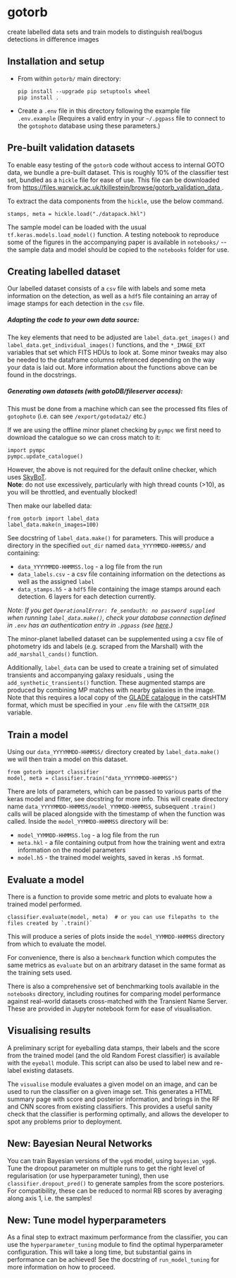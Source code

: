 gotorb
==============

create labelled data sets and train models to distinguish real/bogus detections in difference images

Installation and setup
----------------------

* From within `gotorb/` main directory:
  ```
  pip install --upgrade pip setuptools wheel
  pip install .
  ```

* Create a `.env` file in this directory following the example file `.env.example`
  (Requires a valid entry in your `~/.pgpass` file to connect to the `gotophoto` database 
  using these parameters.)
  
Pre-built validation datasets
---------------------
To enable easy testing of the `gotorb` code without access to internal GOTO data, we bundle a pre-built dataset.
This is roughly 10% of the classifier test set, bundled as a `hickle` file for ease of use.
This file can be downloaded from 
[https://files.warwick.ac.uk/tkillestein/browse/gotorb_validation_data
](https://files.warwick.ac.uk/tkillestein/browse/gotorb_validation_data).

To extract the data components from the `hickle`, use the below command.
```
stamps, meta = hickle.load("./datapack.hkl")
```  
The sample model can be loaded with the usual `tf.keras.models.load_model()` function.
A testing notebook to reproduce some of the figures in the accompanying paper is available in `notebooks/` -- the sample
data and model should be copied to the `notebooks` folder for use.
  
Creating labelled dataset
-------------------------
Our labelled dataset consists of a `csv` file with labels and some meta information on the detection, as well as
a `hdf5` file containing an array of image stamps for each detection in the `csv` file. 

##### Adapting the code to your own data source:
The key elements that need to be adjusted are `label_data.get_images()` and `label_data.get_individual_images()`
functions, and the `*_IMAGE_EXT` variables that set which FITS HDUs to look at. Some minor tweaks may also be needed
to the dataframe columns referenced depending on the way your data is laid out. More information about the functions
above can be found in the docstrings.

##### Generating own datasets (with gotoDB/fileserver access):
This must be done from a 
machine which can see the processed fits files of `gotophoto` (i.e. can see `/export/gotodata2/` etc.)

If we are using the offline minor planet checking by `pympc` we first need to download the catalogue so we can 
cross match to it:
```
import pympc
pympc.update_catalogue()
```

However, the above is not required for the default online checker, which uses 
[SkyBoT](http://vo.imcce.fr/webservices/skybot/).  
**Note**: do not use excessively, particularly with high thread counts (>10), as you will be throttled, 
and eventually blocked!

Then make our labelled data:
```
from gotorb import label_data
label_data.make(n_images=100)
```

See docstring of `label_data.make()` for parameters. This will produce a directory in the specified `out_dir` named
`data_YYYYMMDD-HHMMSS/` and containing:

 * `data_YYYYMMDD-HHMMSS.log` - a log file from the run
 * `data_labels.csv` - a csv file containing information on the detections as well as the assigned `label`
 * `data_stamps.h5` - a `hdf5` file containing the image stamps around each detection. 6 layers for each detection
   currently. 

*Note: If you get `OperationalError: fe_sendauth: no password supplied` when running `label_data.make()`,
check your database connection defined in `.env` has an authentication entry in `.pgpass` 
(see [here](https://www.postgresql.org/docs/9.3/libpq-pgpass.html).)*

The minor-planet labelled dataset can be supplemented using a csv file of photometry ids and labels (e.g. scraped
from the Marshall) with the `add_marshall_cands()` function.

Additionally, `label_data` can be used to create a training set of simulated transients and accompanying galaxy residuals
, using 
the `add_synthetic_transients()` function. These augmented stamps are produced by combining MP matches with nearby
galaxies in the image. Note that this requires a local copy of the [GLADE catalogue](http://glade.elte.hu/Download.html) 
in the catsHTM format, which must be specified in your `.env` file with the `CATSHTM_DIR` variable.

Train a model
-------------

Using our `data_YYYYMMDD-HHMMSS/` directory created by `label_data.make()` we will then train a model on this dataset.

```
from gotorb import classifier
model, meta = classifier.train("data_YYYYMMDD-HHMMSS")
```

There are lots of parameters, which can be passed to various parts of the keras model and fitter, see docstring for
more info. This will create directory name `data_YYYYMMDD-HHMMSS/model_YYMMDD-HHMMSS`, subsequent `.train()` calls
will be placed alongside with the timestamp of when the function was called. Inside the `model_YYMMDD-HHMMSS`
directory will be:

* `model_YYMMDD-HHMMSS.log` - a log file from the run
* `meta.hkl` - a file containing output from how the training went and extra information
  on the model parameters
* `model.h5` - the trained model weights, saved in keras `.h5` format.

Evaluate a model
----------------

There is a function to provide some metric and plots to evaluate how a trained model performed.

```
classifier.evaluate(model, meta)  # or you can use filepaths to the files created by `.train()`
```

This will produce a series of plots inside the `model_YYMMDD-HHMMSS` directory from which to evaluate the model.

For convenience, there is also a `benchmark` function which computes the same metrics as `evaluate` but on an arbitrary 
dataset in the same format as the training sets used.

There is also a comprehensive set of benchmarking tools available in the `notebooks` directory, including routines for 
comparing model performance against real-world datasets cross-matched with the Transient Name Server. These are provided
in Jupyter notebook form for ease of visualisation.

Visualising results
------------------

A preliminary script for eyeballing data stamps, their labels and the score from the trained model (and the old 
Random Forest classifier) is available with the `eyeball` module. This script can also be used to label new and re-label
existing datasets.

The `visualise` module evaluates a given model on an image, and can be used to run the classifier on a given image set.
This generates a HTML summary page with score and posterior information, and brings in the RF and CNN scores from 
existing classifiers.
This provides a useful sanity check that the classifier is performing optimally, and allows the developer to spot any
problems prior to deployment.

New: Bayesian Neural Networks
----------------------
You can train Bayesian versions of the `vgg6` model, using `bayesian_vgg6`. Tune the dropout parameter on
multiple runs to get the right level of regularisation (or use hyperparameter tuning), then use `classifier.dropout_pred()` to generate samples from
the score posteriors. For compatibility, these can be reduced to normal RB scores by averaging along axis 1, i.e.
the samples!

New: Tune model hyperparameters
----------------------
As a final step to extract maximum performance from the classifier, you can use the `hyperparameter_tuning` module to
find the optimal hyperparameter configuration. This will take a long time, but substantial gains in performance can be achieved!
See the docstring of `run_model_tuning` for more information on how to proceed.